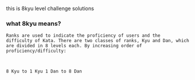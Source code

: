 this is 8kyu level challenge solutions

### what 8kyu means?

<code>Ranks are used to indicate the proficiency of users and the difficulty of Kata. There are two classes of ranks, Kyu and Dan, which are divided in 8 levels each. By increasing order of proficiency/difficulty:

8 Kyu to 1 Kyu
1 Dan to 8 Dan</code>
